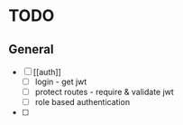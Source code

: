 # TODO

## General
- [ ] [[auth]]
	- [ ] login - get jwt
	- [ ] protect routes - require & validate jwt
	- [ ] role based authentication
- [ ] 